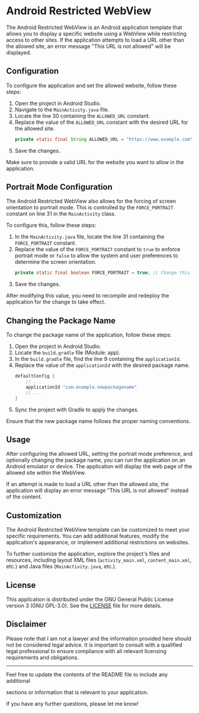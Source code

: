 # Android Restricted WebView

The Android Restricted WebView is an Android application template that allows you to display a specific website using a WebView while restricting access to other sites. If the application attempts to load a URL other than the allowed site, an error message "This URL is not allowed" will be displayed.

## Configuration

To configure the application and set the allowed website, follow these steps:

1. Open the project in Android Studio.
2. Navigate to the `MainActivity.java` file.
3. Locate the line 30 containing the `ALLOWED_URL` constant.
4. Replace the value of the `ALLOWED_URL` constant with the desired URL for the allowed site.
   ```java
   private static final String ALLOWED_URL = "https://www.example.com";
   ```
5. Save the changes.

Make sure to provide a valid URL for the website you want to allow in the application.

## Portrait Mode Configuration

The Android Restricted WebView also allows for the forcing of screen orientation to portrait mode. This is controlled by the `FORCE_PORTRAIT` constant on line 31 in the `MainActivity` class.

To configure this, follow these steps:

1. In the `MainActivity.java` file, locate the line 31 containing the `FORCE_PORTRAIT` constant.
2. Replace the value of the `FORCE_PORTRAIT` constant to `true` to enforce portrait mode or `false` to allow the system and user preferences to determine the screen orientation.
   ```java
   private static final boolean FORCE_PORTRAIT = true; // Change this value to true or false
   ```
3. Save the changes.

After modifying this value, you need to recompile and redeploy the application for the change to take effect.

## Changing the Package Name

To change the package name of the application, follow these steps:

1. Open the project in Android Studio.
2. Locate the `build.gradle` file (Module: app).
3. In the `build.gradle` file, find the line 9 containing the `applicationId`.
4. Replace the value of the `applicationId` with the desired package name.
   ```gradle
   defaultConfig {
       // ...
       applicationId "com.example.newpackagename"
       // ...
   }
   ```
5. Sync the project with Gradle to apply the changes.

Ensure that the new package name follows the proper naming conventions.

## Usage

After configuring the allowed URL, setting the portrait mode preference, and optionally changing the package name, you can run the application on an Android emulator or device. The application will display the web page of the allowed site within the WebView.

If an attempt is made to load a URL other than the allowed site, the application will display an error message "This URL is not allowed" instead of the content.

## Customization

The Android Restricted WebView template can be customized to meet your specific requirements. You can add additional features, modify the application's appearance, or implement additional restrictions on websites.

To further customize the application, explore the project's files and resources, including layout XML files (`activity_main.xml`, `content_main.xml`, etc.) and Java files (`MainActivity.java`, etc.).

## License

This application is distributed under the GNU General Public License version 3 (GNU GPL-3.0). See the [LICENSE](LICENSE) file for more details.

## Disclaimer

Please note that I am not a lawyer and the information provided here should not be considered legal advice. It is important to consult with a qualified legal professional to ensure compliance with all relevant licensing requirements and obligations.

---

Feel free to update the contents of the README file to include any additional

sections or information that is relevant to your application.

If you have any further questions, please let me know!